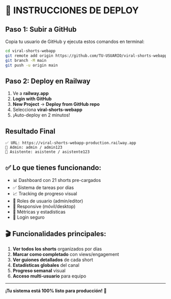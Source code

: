 # 🚀 INSTRUCCIONES DE DEPLOY

## Paso 1: Subir a GitHub

Copia tu usuario de GitHub y ejecuta estos comandos en terminal:

```bash
cd viral-shorts-webapp
git remote add origin https://github.com/TU-USUARIO/viral-shorts-webapp.git
git branch -M main
git push -u origin main
```

## Paso 2: Deploy en Railway

1. Ve a **railway.app**
2. **Login with GitHub**
3. **New Project** → **Deploy from GitHub repo**
4. Selecciona **viral-shorts-webapp**
5. ¡Auto-deploy en 2 minutos!

## Resultado Final

```
✅ URL: https://viral-shorts-webapp-production.railway.app
👤 Admin: admin / admin123
👤 Asistente: asistente / asistente123
```

## ✅ Lo que tienes funcionando:

- 📊 Dashboard con 21 shorts pre-cargados
- ✅ Sistema de tareas por días  
- 📈 Tracking de progreso visual
- 👥 Roles de usuario (admin/editor)
- 📱 Responsive (móvil/desktop)
- 🎯 Métricas y estadísticas
- 🔐 Login seguro

## 🎬 Funcionalidades principales:

1. **Ver todos los shorts** organizados por días
2. **Marcar como completado** con views/engagement
3. **Ver guiones detallados** de cada short
4. **Estadísticas globales** del canal
5. **Progreso semanal** visual
6. **Acceso multi-usuario** para equipo

---

**¡Tu sistema está 100% listo para producción!** 🚀